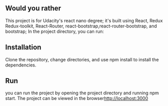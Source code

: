 ## Would you rather
This project is for Udacity's react nano degree;
it's built using React, Redux  Redux-toolkit, React-Router, react-bootstrap,react-router-bootstrap, and bootstrap;
In the project directory, you can run:

## Installation
Clone the repository, change directories, and use npm install to install the dependencies.

## Run
you can run the project by opening the project directory and running npm start.
The project can be viewed in the browser[http://localhost:3000](http://localhost:3000)

